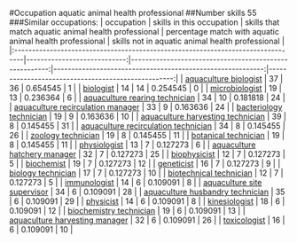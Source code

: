 #Occupation aquatic animal health professional
##Number skills 55
###Similar occupations:
| occupation                                                                      |   skills in this occupation |   skills that match aquatic animal health professional |   percentage match with aquatic animal health professional |   skills not in aquatic animal health professional |
|:--------------------------------------------------------------------------------|----------------------------:|-------------------------------------------------------:|-----------------------------------------------------------:|---------------------------------------------------:|
| [aquaculture biologist](aquaculture_biologist.md)                               |                          37 |                                                     36 |                                                   0.654545 |                                                  1 |
| [biologist](biologist.md)                                                       |                          14 |                                                     14 |                                                   0.254545 |                                                  0 |
| [microbiologist](microbiologist.md)                                             |                          19 |                                                     13 |                                                   0.236364 |                                                  6 |
| [aquaculture rearing technician](aquaculture_rearing_technician.md)             |                          34 |                                                     10 |                                                   0.181818 |                                                 24 |
| [aquaculture recirculation manager](aquaculture_recirculation_manager.md)       |                          33 |                                                      9 |                                                   0.163636 |                                                 24 |
| [bacteriology technician](bacteriology_technician.md)                           |                          19 |                                                      9 |                                                   0.163636 |                                                 10 |
| [aquaculture harvesting technician](aquaculture_harvesting_technician.md)       |                          39 |                                                      8 |                                                   0.145455 |                                                 31 |
| [aquaculture recirculation technician](aquaculture_recirculation_technician.md) |                          34 |                                                      8 |                                                   0.145455 |                                                 26 |
| [zoology technician](zoology_technician.md)                                     |                          19 |                                                      8 |                                                   0.145455 |                                                 11 |
| [botanical technician](botanical_technician.md)                                 |                          19 |                                                      8 |                                                   0.145455 |                                                 11 |
| [physiologist](physiologist.md)                                                 |                          13 |                                                      7 |                                                   0.127273 |                                                  6 |
| [aquaculture hatchery manager](aquaculture_hatchery_manager.md)                 |                          32 |                                                      7 |                                                   0.127273 |                                                 25 |
| [biophysicist](biophysicist.md)                                                 |                          12 |                                                      7 |                                                   0.127273 |                                                  5 |
| [biochemist](biochemist.md)                                                     |                          19 |                                                      7 |                                                   0.127273 |                                                 12 |
| [geneticist](geneticist.md)                                                     |                          16 |                                                      7 |                                                   0.127273 |                                                  9 |
| [biology technician](biology_technician.md)                                     |                          17 |                                                      7 |                                                   0.127273 |                                                 10 |
| [biotechnical technician](biotechnical_technician.md)                           |                          12 |                                                      7 |                                                   0.127273 |                                                  5 |
| [immunologist](immunologist.md)                                                 |                          14 |                                                      6 |                                                   0.109091 |                                                  8 |
| [aquaculture site supervisor](aquaculture_site_supervisor.md)                   |                          34 |                                                      6 |                                                   0.109091 |                                                 28 |
| [aquaculture husbandry technician](aquaculture_husbandry_technician.md)         |                          35 |                                                      6 |                                                   0.109091 |                                                 29 |
| [physicist](physicist.md)                                                       |                          14 |                                                      6 |                                                   0.109091 |                                                  8 |
| [kinesiologist](kinesiologist.md)                                               |                          18 |                                                      6 |                                                   0.109091 |                                                 12 |
| [biochemistry technician](biochemistry_technician.md)                           |                          19 |                                                      6 |                                                   0.109091 |                                                 13 |
| [aquaculture harvesting manager](aquaculture_harvesting_manager.md)             |                          32 |                                                      6 |                                                   0.109091 |                                                 26 |
| [toxicologist](toxicologist.md)                                                 |                          16 |                                                      6 |                                                   0.109091 |                                                 10 |
